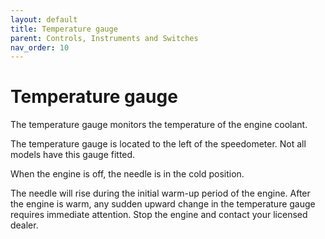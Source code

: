```yaml
---
layout: default
title: Temperature gauge
parent: Controls, Instruments and Switches
nav_order: 10
---
```


# Temperature gauge

The temperature gauge monitors the temperature of the engine coolant.

The temperature gauge is located to the left of the speedometer. Not all models have this gauge fitted.

When the engine is off, the needle is in the cold position.

The needle will rise during the initial warm-up period of the engine. After the engine is warm, any sudden upward change in the temperature gauge requires immediate attention. Stop the engine and contact your licensed dealer.